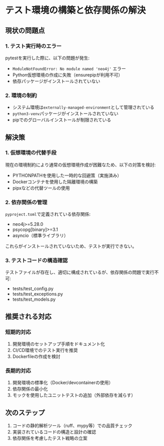 # テスト環境の構築と依存関係の解決

## 現状の問題点

### 1. テスト実行時のエラー
pytestを実行した際に、以下の問題が発生:
- `ModuleNotFoundError: No module named 'neo4j'` エラー
- Python仮想環境の作成に失敗（ensurepipが利用不可）
- 依存パッケージがインストールされていない

### 2. 環境の制約
- システム環境は`externally-managed-environment`として管理されている
- `python3-venv`パッケージがインストールされていない
- pipでのグローバルインストールが制限されている

## 解決策

### 1. 仮想環境の代替手段
現在の環境制約により通常の仮想環境作成が困難なため、以下の対策を検討:
- PYTHONPATHを使用した一時的な回避策（実施済み）
- Dockerコンテナを使用した隔離環境の構築
- pipxなどの代替ツールの使用

### 2. 依存関係の管理
`pyproject.toml`で定義されている依存関係:
- neo4j>=5.28.0
- psycopg[binary]>=3.1
- asyncio（標準ライブラリ）

これらがインストールされていないため、テストが実行できない。

### 3. テストコードの構造確認
テストファイルが存在し、適切に構成されているが、依存関係の問題で実行不可:
- tests/test_config.py
- tests/test_exceptions.py
- tests/test_models.py

## 推奨される対応

### 短期的対応
1. 開発環境のセットアップ手順をドキュメント化
2. CI/CD環境でのテスト実行を推奨
3. Dockerfileの作成を検討

### 長期的対応
1. 開発環境の標準化（Docker/devcontainerの使用）
2. 依存関係の最小化
3. モックを使用したユニットテストの追加（外部依存を減らす）

## 次のステップ

1. コードの静的解析ツール（ruff、mypy等）での品質チェック
2. 実装されているコードの構造と設計の確認
3. 依存関係を考慮したテスト戦略の立案